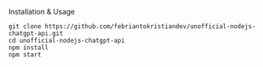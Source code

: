 Installation & Usage

```console
git clone https://github.com/febriantokristiandev/unofficial-nodejs-chatgpt-api.git
cd unofficial-nodejs-chatgpt-api
npm install
npm start
```